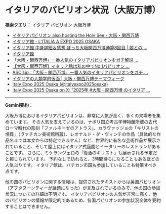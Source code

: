 # イタリアのパビリオン状況（大阪万博）

**検索クエリ：** イタリア パビリオン 大阪万博

- [イタリアパビリオン also hosting the Holy See - 大阪・関西万博](https://www.expo2025.or.jp/official-participant/italy/)
- [イタリア館 - L'ITALIA A EXPO 2025 OSAKA](https://www.italyexpo2025osaka.it/ja/itariaguan)
- [イタリア館 中身詳細＆感想 ぼっち大阪関西万博通算8回目 | 娘との ...](https://ameblo.jp/wakochi0316/entry-12905719318.html)
- [イタリア館](https://www.italyexpo2025osaka.it/ja)
- [「大阪・関西万博」一番人気のイタリアパビリオンをガチ解説 ...](https://lovewalker.jp/elem/000/004/268/4268276/)
- [【大阪・関西万博】イタリア館は私の中でNo.1パビリオン ...](https://yukonosuke.com/entry/osaka_banpaku_italy)
- [ASCII.jp：「大阪・関西万博」一番人気のイタリアパビリオンをガチ ...](https://ascii.jp/elem/000/004/268/4268276/)
- [イタリアの人類学的仮面 | 大阪・関西万博テーマウィーク](https://theme-weeks.expo2025.or.jp/program/detail/6814be357866f.html)
- [Italy Expo 2025 Osaka (@italyexpo2025osaka)](https://www.instagram.com/italyexpo2025osaka/?hl=ja)
- [Italy Expo 2025 Osaka on X: "2025年 #大阪・関西万博 のイタリア ...](https://x.com/ItalyExpo2025/status/1804816670034440387)


---

**Gemini要約：**

大阪万博におけるイタリアパビリオンは、非常に人気が高く、多くの来場者を集めています。  その人気を支えているのは、ナポリ国立考古学博物館所蔵の古代ローマ時代の彫刻「ファルネーゼのアトラス」、カラヴァッジョの「キリストの埋葬」（ヴァチカン美術館所蔵）、レオナルド・ダ・ヴィンチの作品（具体的な作品名までは本文からは特定できません）など、世界的に有名な芸術作品が展示されていること、そして屋上にはイタリア式庭園とイータリーのレストランがあることです。  さらに、ミケランジェロの「復活のキリスト」も展示される予定だと報じられています。  予約なしで訪れると、3時間待ちになることもあるほどの人気ぶりです。 イタリア館は、バチカン市国も参加していることも特筆すべき点です。


他の国のパビリオンに関する情報は、提供されたテキストからは英国パビリオン（アフタヌーンティーが話題になった）が言及されているのみで、他の国の参加状況についての詳細は不明です。  イタリアパビリオンの人気が非常に高く、他のパビリオンの情報が限定的であるため、各国パビリオンの参加状況全体を要約することはできません。

